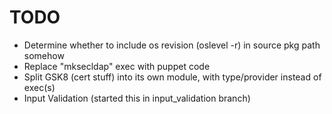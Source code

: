 # TODO

* Determine whether to include os revision (oslevel -r) in source pkg path somehow
* Replace "mksecldap" exec with puppet code
* Split GSK8 (cert stuff) into its own module, with type/provider instead of exec(s)
* Input Validation (started this in input_validation branch)
